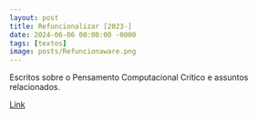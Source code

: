 ```yaml
---
layout: post
title: Refuncionalizar [2023-]
date: 2024-06-06 00:00:00 -0000
tags: [textos]
image: posts/Refuncionaware.png
---
```


Escritos sobre o Pensamento Computacional Crítico e assuntos relacionados.

<a href="https://refuncionalizar.github.io/">[Link](https://refuncionalizar.github.io/)</a>
